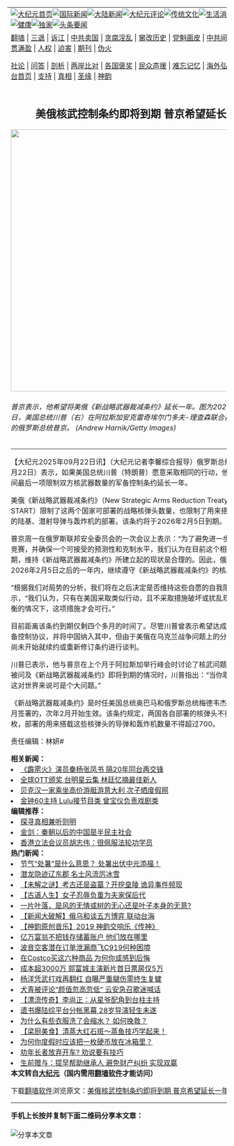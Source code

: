 <a name="1" id="1" target="_blank"></a><span id="1"></span>
<table align=center border="0"><tr><td colspan="2" VALIGN=TOP><a href="https://github.com/1992513/djy/blob/master/gb/nf1351518.md#1"><img src="https://raw.githubusercontent.com/1992513/www/master/t/djy/1.jpg" title="大纪元首页" alt="大纪元首页"></a><a href="https://github.com/1992513/djy/blob/master/gb/n24hr.md#1"><img src="https://raw.githubusercontent.com/1992513/www/master/t/djy/3.jpg" title="国际新闻" alt="国际新闻"></a><a href="https://github.com/1992513/djy/blob/master/gb/nsc413.md#1"><img src="https://raw.githubusercontent.com/1992513/www/master/t/djy/4.jpg" title="大陆新闻" alt="大陆新闻"></a><a href="https://github.com/1992513/djy/blob/master/gb/news392.md#1"><img src="https://raw.githubusercontent.com/1992513/www/master/t/djy/5.jpg" title="大纪元评论" alt="大纪元评论"></a><a href="https://github.com/1992513/djy/blob/master/gb/news2007.md#1"><img src="https://raw.githubusercontent.com/1992513/www/master/t/djy/6.jpg" title="传统文化" alt="传统文化"></a><a href="https://github.com/1992513/djy/blob/master/gb/news2008.md#1"><img src="https://raw.githubusercontent.com/1992513/www/master/t/djy/7.jpg" title="生活消费" alt="生活消费"></a><a href="https://github.com/1992513/djy/blob/master/gb/ncyule.md#1"><img src="https://raw.githubusercontent.com/1992513/www/master/t/djy/8.jpg" title="娱乐休闲" alt="娱乐休闲"></a><a href="https://github.com/1992513/djy/blob/master/gb/nsc1002.md#1"><img src="https://raw.githubusercontent.com/1992513/www/master/t/djy/9.jpg" title="健康" alt="健康"></a><a href="https://github.com/1992513/djy/blob/master/gb/nf6092.md#1"><img src="https://raw.githubusercontent.com/1992513/www/master/t/djy/10a.jpg" title="独家" alt="独家"></a><a href="https://github.com/1992513/djy/blob/master/gb/nf4514.md#1"><img src="https://raw.githubusercontent.com/1992513/www/master/t/djy/12a.jpg" title="头条要闻" alt="头条要闻"></a></td></tr>
<tr><td colspan="2" VALIGN=TOP><a target="_blank" href="https://github.com/1992513/www/blob/master/README.md?zsrh#1">翻墙</a> | <a target="_blank" href="https://github.com/1992513/djy/blob/master/gb/nf5657.md#1">三退</a> | <a target="_blank" href="https://github.com/1992513/djy/blob/master/gb/nf6124.md#1">诉江</a> | <a target="_blank" href="https://github.com/1992513/djy/blob/master/gb/nf1176117.md#1">中共卖国</a> | <a target="_blank" href="https://github.com/1992513/djy/blob/master/gb/nf5773.md#1">贪腐淫乱</a> | <a target="_blank" href="https://github.com/1992513/djy/blob/master/gb/nf1176115.md#1">窜改历史</a> | <a target="_blank" href="https://github.com/1992513/djy/blob/master/gb/nf1176107.md#1">党魁画皮</a> | <a target="_blank" href="https://github.com/1992513/djy/blob/master/gb/nf1320400.md#1">中共间谍</a> | <a target="_blank" href="https://github.com/1992513/djy/blob/master/gb/nf1176114.md#1">破坏传统</a> | <a target="_blank" href="https://github.com/1992513/ntdtv/blob/master/gb/prog447_1.md#1">恶贯满盈</a> | <a target="_blank" href="https://github.com/1992513/djy/blob/master/gb/ncid278.md#1">人权</a> | <a target="_blank" href="https://github.com/1992513/djy/blob/master/gb/nf1176111.md#1">迫害</a> | <a target="_blank" href="https://gitlab.com/szzdlab/mh-qikan/blob/master/README.md#1">期刊</a> | <a target="_blank" href="https://github.com/1992513/djy/blob/master/gb/nf5562.md#1">伪火</a></p><p><a target="_blank" href="https://github.com/1992513/djy/blob/master/gb/9p.md#1">社论</a> | <a target="_blank" href="https://github.com/1992513/djy/blob/master/gb/nf4378.md#1">问答</a> | <a target="_blank" href="https://github.com/1992513/djy/blob/master/gb/nf5792.md#1">剖析</a> | <a target="_blank" href="https://github.com/1992513/djy/blob/master/gb/nf5735.md#1">两岸比对</a> | <a target="_blank" href="https://github.com/1992513/djy/blob/master/gb/nf6119.md#1">各国褒奖</a> | <a target="_blank" href="https://github.com/1992513/djy/blob/master/gb/nf6120.md#1">民众声援</a> | <a target="_blank" href="https://github.com/1992513/djy/blob/master/gb/nf1188594.md#1">难忘记忆</a> | <a target="_blank" href="https://github.com/1992513/djy/blob/master/gb/nf3180.md#1">海外弘传</a> | <a target="_blank" href="https://github.com/1992513/djy/blob/master/gb/nf5410.md#1">万人上访</a> | <a target="_blank" href="https://github.com/1992513/www/blob/master/README.md?zsrh#1">平台首页</a> | <a target="_blank" href="https://github.com/1992513/djy/blob/master/gb/nf4386.md#1">支持</a> | <a target="_blank" href="https://github.com/1992513/djy/blob/master/gb/nf4389.md#1">真相</a> | <a target="_blank" href="https://github.com/1992513/djy/blob/master/gb/nf5790.md#1">圣缘</a> | <a target="_blank" href="https://github.com/1992513/djy/blob/master/gb/nf4786.md#1">神韵</a></td></tr>
<tr><td VALIGN=TOP width="626"><h2 align=center>美俄核武控制条约即将到期 普京希望延长一年</h2>
<img width="600" src="https://i.epochtimes.com/assets/uploads/2025/08/id14574595-GettyImages-2229445809-600x400.jpg" />
<h6>普京表示，他希望将美俄《新战略武器裁减条约》延长一年。图为2025年8月15日，美国总统川普（右）在阿拉斯加安克雷奇埃尔门多夫-理查森联合基地迎接抵达的俄罗斯总统普京。 (Andrew Harnik/Getty Images)</h6>
<hr>
	<p>【大纪元2025年09月22日讯】（大纪元记者李馨综合报导）俄罗斯总统普京周一（9月22日）表示，如果美国总统川普（特朗普）愿意采取相同的行动，他准备将俄美之间最后一项限制双方核武器数量的军备控制条约延长一年。</p>
<p>美俄《新战略武器裁减条约》（New Strategic Arms Reduction Treaty，简称New START）限制了这两个国家可部署的战略核弹头数量，也限制了用来搭载这些核弹头的陆基、潜射导弹与轰炸机的部署。该条约将于2026年2月5日到期。</p>
<p>普京周一在俄罗斯联邦安全委员会的一次会议上表示：“为了避免进一步引发战略武器竞赛，并确保一个可接受的预测性和克制水平，我们认为在目前这个相当动荡的时期，维持《新战略武器裁减条约》所建立起的现状是合理的。因此，俄罗斯准备在2026年2月5日之后的一年内，继续遵守《新战略武器裁减条约》的核心数量限制。”</p>
<p dir="auto">“根据我们对局势的分析，我们将在之后决定是否维持这些自愿的自我限制。”普京表示，“我们认为，只有在美国采取类似行动，且不采取措施破坏或扰乱现有威慑潜力平衡的情况下，这项措施才会可行。”</p>
<p dir="auto">目前距离该条约到期仅剩四个多月的时间了。尽管川普曾表示希望达成一项新的核军备控制协议，并将中国纳入其中，但由于美俄在乌克兰战争问题上的分歧，双方至今尚未开始就续约或重新修订条约进行谈判。</p>
<p dir="auto">川普已表示，他与普京在上个月于阿拉斯加举行峰会时讨论了核武问题。7月份，当被问及《新战略武器裁减条约》即将到期的情况时，川普指出：“当你取消核限制时，这对世界来说可是个大问题。”</p>
<p dir="auto">《新战略武器裁减条约》是时任美国总统奥巴马和俄罗斯总统梅德韦杰夫于2020年4月签署的，次年2月开始生效。该条约规定，两国各自部署的核弹头不得超过1550枚，部署的用来搭载这些核弹头的导弹和轰炸机数量不得超过700。</p>
<p dir="auto">责任编辑：林妍#</p>
<strong>相关新闻：</strong>
<li><a href="https://github.com/1992513/djy/blob/master/gb/25/8/25/n14580683.md#1">《霹雳火》演员秦杨张凤书 隔20年同台再交锋</a></li>
<li><a href="https://github.com/1992513/djy/blob/master/gb/25/8/25/n14580638.md#1">全球OTT颁奖 台明星云集 林廷忆摘最佳新人</a></li>
<li><a href="https://github.com/1992513/djy/blob/master/gb/25/8/25/n14580623.md#1">贝克汉一家乘坐高价游艇游意大利 次子晒度假照</a></li>
<li><a href="https://github.com/1992513/djy/blob/master/gb/25/8/25/n14580541.md#1">金钟60主持 Lulu接节目类 曾宝仪负责戏剧类</a></li>
<strong>编辑推荐：</strong>
<li><a href="https://github.com/1992513/djy/blob/master/gb/11/6/17/n3289382.md?dfh#1" target="_blank">探寻真相兼听则明</a></li><li><a href="https://github.com/1992513/djy/blob/master/gb/18/1/5/n10026687.md#1" target="_blank">金剑：秦朝以后的中国是半民主社会</a></li><li><a href="https://github.com/1992513/djy/blob/master/gb/19/12/8/n11708865.md#1" target="_blank">香港立法会议员胡志伟：很佩服法轮功学员</a></li>
<strong>热门新闻：</strong>
<li><a href="https://github.com/1992513/djy/blob/master/gb/18/8/23/n10659446.md#1">节气“处暑”是什么意思？ 处暑出伏中元添福！</a></li>
<li><a href="https://github.com/1992513/djy/blob/master/gb/15/12/10/n4592934.md#1">潜龙隐迹辽东郡 名士风流厉冰雪</a></li>
<li><a href="https://github.com/1992513/djy/blob/master/gb/25/8/23/n14579766.md#1">【未解之谜】考古还是盗墓？开挖皇陵 诡异事件频现</a></li>
<li><a href="https://github.com/1992513/djy/blob/master/gb/25/8/8/n14569774.md#1">【古道人生】女子忍辱负重为夫家保后代</a></li>
<li><a href="https://github.com/1992513/djy/blob/master/gb/25/8/21/n14578146.md#1">一片叶落，是风的无情或树的无心还是叶子本身的无意?</a></li>
<li><a href="https://github.com/1992513/djy/blob/master/gb/25/8/25/n14580914.md#1">【新闻大破解】俄乌和谈五方博弈 联动台海</a></li>
<li><a href="https://github.com/1992513/djy/blob/master/gb/22/4/5/n13697943.md#1">【神韵原创音乐】2019 神韵交响乐《传神》</a></li>
<li><a href="https://github.com/1992513/djy/blob/master/gb/25/8/23/n14579508.md#1">亿万富翁不把钱存储蓄账户 他们放在哪里</a></li>
<li><a href="https://github.com/1992513/djy/blob/master/gb/25/8/23/n14579820.md#1">波音空客潜在订单泄漏商飞C919何种困境</a></li>
<li><a href="https://github.com/1992513/djy/blob/master/gb/25/8/23/n14579804.md#1">在Costco买这六种商品 为何你或感到后悔</a></li>
<li><a href="https://github.com/1992513/djy/blob/master/gb/25/8/22/n14579291.md#1">成本超3000万 郭富城主演新片首日票房仅5万</a></li>
<li><a href="https://github.com/1992513/djy/blob/master/gb/25/8/23/n14579822.md#1">杨洋凭武打戏再翻红 自曝严重腿伤需终生复健</a></li>
<li><a href="https://github.com/1992513/djy/blob/master/gb/25/8/23/n14579431.md#1">犬青被评论“颜值忽高忽低” 云安急召歌迷喊话</a></li>
<li><a href="https://github.com/1992513/djy/blob/master/gb/25/8/23/n14579795.md#1">【漂流传奇】李尚正：从星爷配角到台柱主持</a></li>
<li><a href="https://github.com/1992513/djy/blob/master/gb/25/8/23/n14579837.md#1">遗书爆陆综平台分帐黑幕 28岁导演轻生未遂</a></li>
<li><a href="https://github.com/1992513/djy/blob/master/gb/25/8/24/n14579978.md#1">为什么有些衣服洗了会缩水？ 如何挽救？</a></li>
<li><a href="https://github.com/1992513/djy/blob/master/gb/25/7/19/n14555466.md#1">【梁厨美食】清蒸大红石斑～蒸鱼技巧学起来！</a></li>
<li><a href="https://github.com/1992513/djy/blob/master/gb/25/8/25/n14580580.md#1">为何你度假时应该把一枚硬币放在冰箱里？</a></li>
<li><a href="https://github.com/1992513/djy/blob/master/gb/25/8/11/n14571447.md#1">劝年长者放弃开车? 劝说要有技巧</a></li>
<li><a href="https://github.com/1992513/djy/blob/master/gb/25/8/20/n14577575.md#1">生前赠与：提早帮助继承人 避免财产纠纷 实现双赢</a></li>
<strong>本文转自<a href="https://www.epochtimes.com">大纪元</a>（国内需用<a href="https://github.com/1992513/www/blob/master/README.md#8">翻墙软件</a>才能访问）</strong><p>下载<a href="https://github.com/1992513/www/blob/master/README.md#8">翻墙软件</a>浏览原文：<a href="https://www.epochtimes.com/gb/25/9/21/n14599507.htm">美俄核武控制条约即将到期 普京希望延长一年</a></p><hr>
<strong>手机上长按并复制下面二维码分享本文章：</strong><br><br><img src="https://quickchart.io/qr?size=256&text=https://github.com/1992513/djy/blob/master/gb/25/9/21/n14599507.md%231" title="分享本文章"></td><td VALIGN=TOP><a href="https://github.com/1992513/djy/blob/master/gb/16/1/21/n4622075.md?dfh#1" target="_blank"><img src="https://raw.githubusercontent.com/1992513/djy/master/gb/300/wei-f1.jpg" title="中共的伪火骗局"  alt="中共的伪火骗局"></a><br><a href="https://github.com/1992513/www/blob/master/README.md?dfh#9" target="_blank"><img src="https://raw.githubusercontent.com/1992513/djy/master/gb/300/yong-h.jpg" title="永恒的见证"  alt="永恒的见证"></a><br><a href="https://github.com/1992513/djy/blob/master/gb/13/9/29/n3974789.md?dfh#1" target="_blank"><img src="https://raw.githubusercontent.com/1992513/djy/master/gb/300/shang-lnz.jpg" title="善良女子被中共投男牢"  alt="善良女子被中共投男牢"></a><br><a href="https://github.com/1992513/djy/blob/master/gb/16/3/16/n4663449.md?dfh#1" target="_blank"><img src="https://raw.githubusercontent.com/1992513/djy/master/gb/300/huo-z3.jpg" title="警卫目击活摘器官"  alt="警卫目击活摘器官"></a><br><a href="https://github.com/1992513/djy/blob/master/gb/16/8/7/n8177641.md?dfh#1" target="_blank"><img src="https://raw.githubusercontent.com/1992513/djy/master/gb/300/huo-z4.jpg" title="证人描述活摘恐怖"  alt="证人描述活摘恐怖"></a><br><a href="https://github.com/1992513/djy/blob/master/gb/10/4/19/n2881569.md?dfh#1" target="_blank"><img src="https://raw.githubusercontent.com/1992513/djy/master/gb/300/huo-z1.jpg" title="揭开活摘器官黑幕"  alt="揭开活摘器官黑幕"></a><br><a href="https://github.com/1992513/djy/blob/master/gb/10/11/7/n3077476.md?dfh#1" target="_blank"><img src="https://raw.githubusercontent.com/1992513/djy/master/gb/300/ma-ks.jpg" title="马克思的成魔之路"  alt="马克思的成魔之路"></a><br><a href="https://github.com/1992513/djy/blob/master/gb/14/6/9/n4173977.md?dfh#1" target="_blank"><img src="https://raw.githubusercontent.com/1992513/djy/master/gb/300/chang-zs.jpg" title="藏字石 蕴天机"  alt="藏字石 蕴天机"></a><br><a href="https://github.com/1992513/djy/blob/master/gb/18/5/10/n10381511.md?dfh#1" target="_blank"><img src="https://raw.githubusercontent.com/1992513/djy/master/gb/300/st1.jpg" title="关注三亿人三退"  alt="关注三亿人三退"></a><br><a href="https://github.com/1992513/djy/blob/master/gb/18/3/21/n10237682.md?dfh#1" target="_blank"><img src="https://raw.githubusercontent.com/1992513/djy/master/gb/300/jie-t.jpg" title="解体中共复兴中华"  alt="解体中共复兴中华"></a><br><a href="https://github.com/1992513/djy/blob/master/gb/9/2/9/n2422991.md?dfh#1" target="_blank"><img src="https://raw.githubusercontent.com/1992513/djy/master/gb/300/gao-zs.jpg" title="中共迫害良心律师"  alt="中共迫害良心律师"></a><br><a href="https://github.com/1992513/djy/blob/master/gb/18/12/9/n10900044.md?dfh#1" target="_blank"><img src="https://raw.githubusercontent.com/1992513/djy/master/gb/300/sj1.jpg" title="三百多万人举报江泽民"  alt="三百多万人举报江泽民"></a><br><a href="https://github.com/1992513/djy/blob/master/gb/18/8/28/n10672014.md?dfh#1" target="_blank"><img src="https://raw.githubusercontent.com/1992513/djy/master/gb/300/sj2.jpg" title="这些官员为何起诉江泽民"  alt="这些官员为何起诉江泽民"></a><br><a href="https://github.com/1992513/djy/blob/master/gb/8/12/18/n2367165.md?dfh#1" target="_blank"><img src="https://raw.githubusercontent.com/1992513/djy/master/gb/300/liangan.jpg" title="海峡两岸的强烈对比"  alt="海峡两岸的强烈对比"></a><br><a href="https://github.com/1992513/djy/blob/master/gb/15/12/10/n4593139.md?dfh#1" target="_blank"><img src="https://raw.githubusercontent.com/1992513/djy/master/gb/300/jia-ndzl.jpg" title="加拿大总理的贺信"  alt="加拿大总理的贺信"></a><br><a href="https://github.com/1992513/djy/blob/master/gb/11/6/17/n3289382.md?dfh#1" target="_blank"><img src="https://raw.githubusercontent.com/1992513/djy/master/gb/300/xiao-wd.jpg" title="探寻真相兼听则明"  alt="探寻真相兼听则明"></a><br><a href="https://github.com/1992513/djy/blob/master/gb/18/10/27/n10812623.md?dfh#1" target="_blank"><img src="https://raw.githubusercontent.com/1992513/djy/master/gb/300/yindu.jpg" title="印度媒体报道东方"  alt="印度媒体报道东方"></a><br><a href="https://github.com/1992513/djy/blob/master/gb/18/6/9/n10469652.md?dfh#1" target="_blank"><img src="https://raw.githubusercontent.com/1992513/djy/master/gb/300/xie-j.jpg" title="不一样的海外校园"  alt="不一样的海外校园"></a><br><a href="https://github.com/1992513/djy/blob/master/gb/7/4/5/n1669415.md?dfh#1" target="_blank"><img src="https://raw.githubusercontent.com/1992513/djy/master/gb/300/li-up.jpg" title="从大师到徒弟的传奇"  alt="从大师到徒弟的传奇"></a><br><a href="https://github.com/1992513/djy/blob/master/gb/17/5/26/n9191512.md?dfh#1" target="_blank"><img src="https://raw.githubusercontent.com/1992513/djy/master/gb/300/zfl2.jpg" title="亿万人与东方一本奇书"  alt="亿万人与东方一本奇书"></a><br><a href="https://github.com/1992513/djy/blob/master/gb/13/11/27/n4020290.md?dfh#1" target="_blank"><img src="https://raw.githubusercontent.com/1992513/djy/master/gb/300/zhen-h.jpg" title="大陆见不到的震撼场面"  alt="大陆见不到的震撼场面"></a><br><a href="https://github.com/1992513/djy/blob/master/gb/15/7/17/n4482910.md?dfh#1" target="_blank"><img src="https://raw.githubusercontent.com/1992513/djy/master/gb/300/dalu-sk.jpg" title="人心向善 大陆当初盛况"  alt="人心向善 大陆当初盛况"></a><br><a href="https://github.com/1992513/djy/blob/master/gb/19/1/5/n10955468.md?dfh#1" target="_blank"><img src="https://raw.githubusercontent.com/1992513/djy/master/gb/300/zfl1.jpg" title="追寻真理 这书讲什么"  alt="追寻真理 这书讲什么"></a><br><a href="https://github.com/1992513/www/blob/master/README.md?dfh#1" target="_blank"><img src="https://raw.githubusercontent.com/1992513/djy/master/gb/300/fq1.jpg" title="下载免费翻墙软件"  alt="下载免费翻墙软件"></a><br></td></tr></table>
